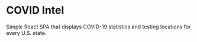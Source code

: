 # COVID Intel

Simple React SPA that displays COVID-19 statistics and testing locations for every U.S. state.

